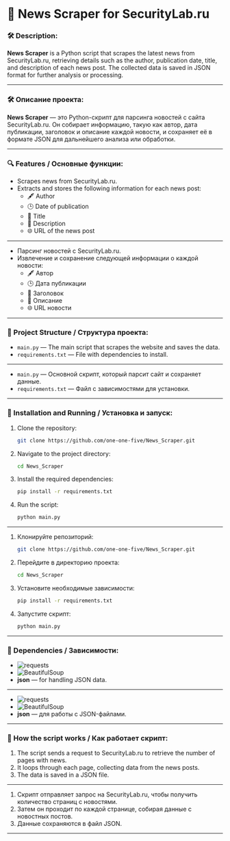 
# 📰 News Scraper for SecurityLab.ru

### 🛠 Description:

**News Scraper** is a Python script that scrapes the latest news from SecurityLab.ru, retrieving details such as the author, publication date, title, and description of each news post. The collected data is saved in JSON format for further analysis or processing.

---

### 🛠 Описание проекта:

**News Scraper** — это Python-скрипт для парсинга новостей с сайта SecurityLab.ru. Он собирает информацию, такую как автор, дата публикации, заголовок и описание каждой новости, и сохраняет её в формате JSON для дальнейшего анализа или обработки.

---

### 🔍 Features / Основные функции:

- Scrapes news from SecurityLab.ru.
- Extracts and stores the following information for each news post:
  - 🖋️ Author
  - 🕒 Date of publication
  - 📰 Title
  - 📝 Description
  - 🌐 URL of the news post

---

- Парсинг новостей с SecurityLab.ru.
- Извлечение и сохранение следующей информации о каждой новости:
  - 🖋️ Автор
  - 🕒 Дата публикации
  - 📰 Заголовок
  - 📝 Описание
  - 🌐 URL новости

---

### 📂 Project Structure / Структура проекта:

- `main.py` — The main script that scrapes the website and saves the data.
- `requirements.txt` — File with dependencies to install.

---

- `main.py` — Основной скрипт, который парсит сайт и сохраняет данные.
- `requirements.txt` — Файл с зависимостями для установки.

---

### 🚀 Installation and Running / Установка и запуск:

1. Clone the repository:
   ```bash
   git clone https://github.com/one-one-five/News_Scraper.git
   ```

2. Navigate to the project directory:
   ```bash
   cd News_Scraper
   ```

3. Install the required dependencies:
   ```bash
   pip install -r requirements.txt
   ```

4. Run the script:
   ```bash
   python main.py
   ```

---

1. Клонируйте репозиторий:
   ```bash
   git clone https://github.com/one-one-five/News_Scraper.git
   ```

2. Перейдите в директорию проекта:
   ```bash
   cd News_Scraper
   ```

3. Установите необходимые зависимости:
   ```bash
   pip install -r requirements.txt
   ```

4. Запустите скрипт:
   ```bash
   python main.py
   ```

---

### 🧰 Dependencies / Зависимости:

- ![requests](https://img.shields.io/badge/requests-2.25.1-green)
- ![BeautifulSoup](https://img.shields.io/badge/BeautifulSoup-4.9.3-blue)
- **json** — for handling JSON data.

---

- ![requests](https://img.shields.io/badge/requests-2.25.1-green)
- ![BeautifulSoup](https://img.shields.io/badge/BeautifulSoup-4.9.3-blue)
- **json** — для работы с JSON-файлами.

---

### 🔧 How the script works / Как работает скрипт:

1. The script sends a request to SecurityLab.ru to retrieve the number of pages with news.
2. It loops through each page, collecting data from the news posts.
3. The data is saved in a JSON file.

---

1. Скрипт отправляет запрос на SecurityLab.ru, чтобы получить количество страниц с новостями.
2. Затем он проходит по каждой странице, собирая данные с новостных постов.
3. Данные сохраняются в файл JSON.

---
